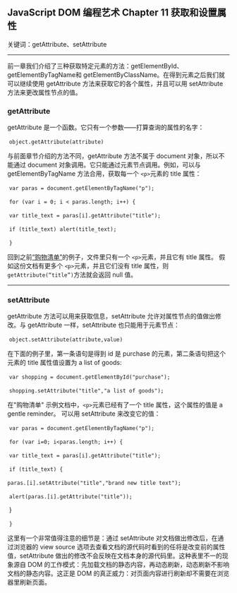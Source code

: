 ## JavaScript DOM 编程艺术 Chapter 11 获取和设置属性

关键词：getAttribute、setAttribute

---

前一章我们介绍了三种获取特定元素的方法：getElementById、getElementByTagName和 getElementByClassName。在得到元素之后我们就可以继续使用 getAttribute 方法来获取它的各个属性，并且可以用 setAttribute 方法来更改属性节点的值。

### getAttribute

getAttribute 是一个函数。它只有一个参数——打算查询的属性的名字：

​                      `object.getAttribute(attribute)`

与前面章节介绍的方法不同，getAttribute 方法不属于 document 对象，所以不能通过 document 对象调用。它只能通过元素节点调用。例如，可以与 getElementByTagName 方法合用，获取每一个 `<p>`元素的 title 属性：

​                      `var paras = document.getElementByTagName("p");`

​                      `for (var i = 0; i < paras.length; i++) {`

​                             `var title_text = paras[i].getAttribute("title");`

​                             `if (title_text) alert(title_text);`

​                      `}`

回到之前[“购物清单”](https://github.com/Virgil0113/JavaScript-Foundation-Notes/blob/master/JavaScriptDomCode/Demo1/demo1.html)的例子，文件里只有一个 `<p>`元素，并且它有 title 属性。 假如这份文档有更多个 `<p>`元素，并且它们没有 title 属性，则 `getAttribute(“title”)`方法就会返回 null 值。

---

### setAttribute      

getAttribute 方法可以用来获取信息，setAttribute 允许对属性节点的值做出修改。与 getAttribute 一样，setAttribute 也只能用于元素节点：

​                       `object.setAttribute(attribute,value)`

在下面的例子里，第一条语句是得到 id 是 purchase 的元素，第二条语句把这个元素的 title 属性值设置为 a list of goods:

​                       `var shopping = document.getElementById("purchase");`

​                       `shopping.setAttribute("title","a list of goods");`

在"购物清单" 示例文档中，`<p>`元素已经有了一个 title 属性，这个属性的值是 a gentle reminder。 可以用 setAttribute 来改变它的值：

​                       `var paras = document.getElementByTagName("p");`

​                       `for (var i=0; i<paras.length; i++) {`

​                             `var title_text = paras[i].getAttribute("title");`

​                             `if (title_text) {`

​                                  `paras.[i].setAttribute("title","brand new title text");`

​                                  `alert(paras.[i].getAttribute("title"));`

​                             }

​                       `}`

这里有一个非常值得注意的细节是：通过 setAttribute 对文档做出修改后，在通过浏览器的 view source 选项去查看文档的源代码时看到的任将是改变前的属性值，setAttribute 做出的修改不会反映在文档本身的源代码里。这种表里不一的现象源自 DOM 的工作模式：先加载文档的静态内容，再动态刷新，动态刷新不影响文档的静态内容。这正是 DOM 的真正威力：对页面内容进行刷新却不需要在浏览器里刷新页面。